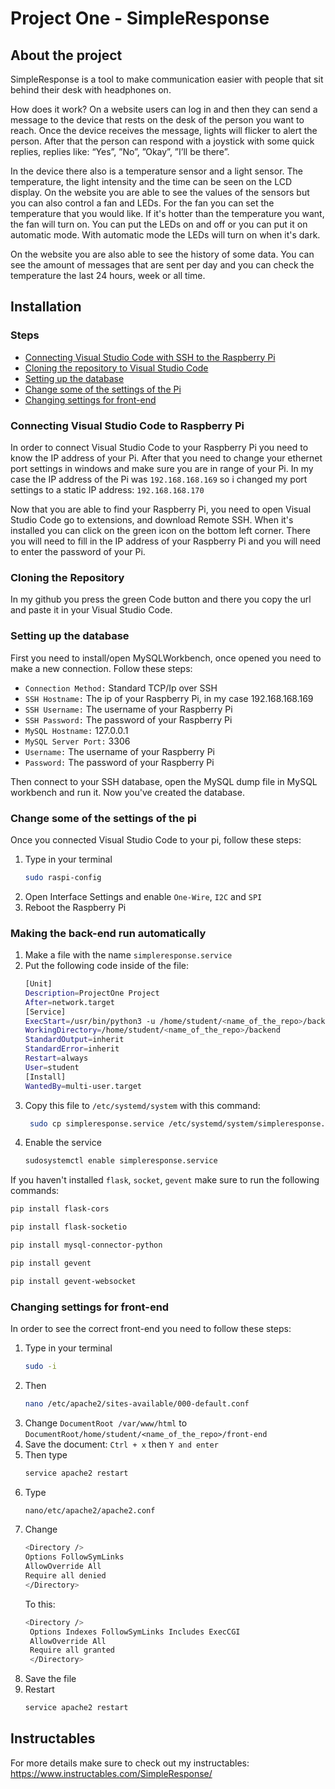 # Project One - SimpleResponse

## About the project

SimpleResponse is a tool to make communication easier with people that sit behind their desk with headphones on.

How does it work? On a website users can log in and then they can send a message to the device that rests on the desk of the person you want to reach. Once the device receives the message, lights will flicker to alert the person. After that the person can respond with a joystick with some quick replies, replies like: “Yes”, ”No”, ”Okay”, ”I’ll be there”.

In the device there also is a temperature sensor and a light sensor. The temperature, the light intensity and the time can be seen on the LCD display.
On the website you are able to see the values of the sensors but you can also control a fan and LEDs. For the fan you can set the temperature that you would like. If it's hotter than the temperature you want, the fan will turn on. You can put the LEDs on and off or you can put it on automatic mode. With automatic mode the LEDs will turn on when it's dark.

On the website you are also able to see the history of some data. You can see the amount of messages that are sent per day and you can check the temperature the last 24 hours, week or all time.

## Installation

### Steps

- <a href="#Connecting-Visual-Studio-Code-to-Raspberry-Pi">Connecting Visual Studio Code with SSH to the Raspberry Pi</a>
- <a href="#Cloning-the-Repository">Cloning the repository to Visual Studio Code</a>
- <a href="#Setting-up-the-database">Setting up the database</a>
- <a href="#Change-some-of-the-settings-of-the-pi">Change some of the settings of the Pi</a>
- <a href="#Changing-settings-for-front-end">Changing settings for front-end</a>

### Connecting Visual Studio Code to Raspberry Pi

In order to connect Visual Studio Code to your Raspberry Pi you need to know the IP address of your Pi. After that you need to change your ethernet port settings in windows and make sure you are in range of your Pi. In my case the IP address of the Pi was `192.168.168.169` so i changed my port settings to a static IP address: `192.168.168.170`

Now that you are able to find your Raspberry Pi, you need to open Visual Studio Code go to extensions, and download Remote SSH.
When it's installed you can click on the green icon on the bottom left corner. There you will need to fill in the IP address of your Raspberry Pi and you will need to enter the password of your Pi.

### Cloning the Repository

In my github you press the green Code button and there you copy the url and paste it in your Visual Studio Code.

### Setting up the database

First you need to install/open MySQLWorkbench, once opened you need to make a new connection. Follow these steps:

- `Connection Method:` Standard TCP/Ip over SSH
- `SSH Hostname:` The ip of your Raspberry Pi, in my case 192.168.168.169
- `SSH Username:` The username of your Raspberry Pi
- `SSH Password:` The password of your Raspberry Pi
- `MySQL Hostname:` 127.0.0.1
- `MySQL Server Port:` 3306
- `Username:` The username of your Raspberry Pi
- `Password:` The password of your Raspberry Pi

Then connect to your SSH database, open the MySQL dump file in MySQL workbench and run it. Now you've created the database.

### Change some of the settings of the pi

Once you connected Visual Studio Code to your pi, follow these steps:

1. Type in your terminal
   ```sh
   sudo raspi-config
   ```
2. Open Interface Settings and enable `One-Wire`, `I2C` and `SPI`
3. Reboot the Raspberry Pi

### Making the back-end run automatically

1. Make a file with the name `simpleresponse.service`
2. Put the following code inside of the file:
   ```sh
   [Unit]
   Description=ProjectOne Project
   After=network.target
   [Service]
   ExecStart=/usr/bin/python3 -u /home/student/<name_of_the_repo>/backend/app.py
   WorkingDirectory=/home/student/<name_of_the_repo>/backend
   StandardOutput=inherit
   StandardError=inherit
   Restart=always
   User=student
   [Install]
   WantedBy=multi-user.target
   ```
3. Copy this file to `/etc/systemd/system` with this command:
   ```sh
    sudo cp simpleresponse.service /etc/systemd/system/simpleresponse.service
   ```
4. Enable the service
   ```sh
   sudosystemctl enable simpleresponse.service
   ```

If you haven't installed `flask`, `socket`, `gevent` make sure to run the following commands:

```sh
pip install flask-cors
```

```sh
pip install flask-socketio
```

```sh
pip install mysql-connector-python
```

```sh
pip install gevent
```

```sh
pip install gevent-websocket
```

### Changing settings for front-end

In order to see the correct front-end you need to follow these steps:

1. Type in your terminal
   ```sh
   sudo -i
   ```
2. Then
   ```sh
   nano /etc/apache2/sites-available/000-default.conf
   ```
3. Change `DocumentRoot /var/www/html` to `DocumentRoot/home/student/<name_of_the_repo>/front-end`
4. Save the document: `Ctrl + x` then `Y and enter`
5. Then type
   ```sh
   service apache2 restart
   ```
6. Type
   ```sh
   nano/etc/apache2/apache2.conf
   ```
7. Change
   ```sh
   <Directory />
   Options FollowSymLinks
   AllowOverride All
   Require all denied
   </Directory>
   ```
   To this:
   ```sh
   <Directory />
    Options Indexes FollowSymLinks Includes ExecCGI
    AllowOverride All
    Require all granted
    </Directory>
   ```
8. Save the file
9. Restart
   ```sh
   service apache2 restart
   ```

## Instructables

For more details make sure to check out my instructables: https://www.instructables.com/SimpleResponse/
